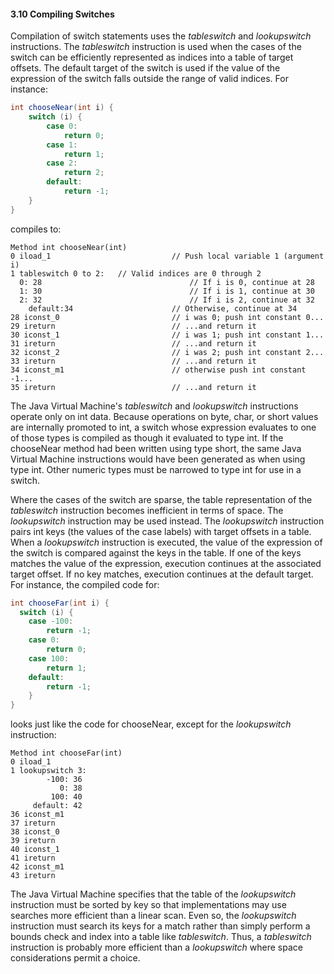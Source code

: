 #### 3.10 **Compiling Switches** 

Compilation of switch statements uses the *tableswitch* and *lookupswitch* instructions. The *tableswitch* instruction is used when the cases of the switch can be efficiently represented as indices into a table of target offsets. The default target of the switch is used if the value of the expression of the switch falls outside the range of valid indices. For instance: 

```java
int chooseNear(int i) {
	switch (i) {
		case 0: 
			return 0; 
		case 1: 
			return 1; 
		case 2: 
			return 2; 
		default: 
			return -1;
	}
}
```

compiles to: 

```
Method int chooseNear(int)
0 iload_1 							// Push local variable 1 (argument i) 
1 tableswitch 0 to 2: 	// Valid indices are 0 through 2
  0: 28									// If i is 0, continue at 28
  1: 30									// If i is 1, continue at 30
  2: 32									// If i is 2, continue at 32	
	default:34 						// Otherwise, continue at 34
28 iconst_0							// i was 0; push int constant 0... 
29 ireturn 							// ...and return it
30 iconst_1 						// i was 1; push int constant 1...
31 ireturn 							// ...and return it
32 iconst_2 						// i was 2; push int constant 2...
33 ireturn 							// ...and return it
34 iconst_m1 						// otherwise push int constant -1...
35 ireturn							// ...and return it
```

The Java Virtual Machine's *tableswitch* and *lookupswitch* instructions operate only on int data. Because operations on byte, char, or short values are internally promoted to int, a switch whose expression evaluates to one of those types is compiled as though it evaluated to type int. If the chooseNear method had been written using type short, the same Java Virtual Machine instructions would have been generated as when using type int. Other numeric types must be narrowed to type int for use in a switch. 

Where the cases of the switch are sparse, the table representation of the *tableswitch* instruction becomes inefficient in terms of space. The *lookupswitch* instruction may be used instead. The *lookupswitch* instruction pairs int keys (the values of the case labels) with target offsets in a table. When a *lookupswitch* instruction is executed, the value of the expression of the switch is compared against the keys in the table. If one of the keys matches the value of the expression, execution continues at the associated target offset. If no key matches, execution continues at the default target. For instance, the compiled code for: 

```java
int chooseFar(int i) {
  switch (i) {
  	case -100: 
  		return -1; 
  	case 0: 
  		return 0; 
  	case 100: 
  		return 1; 
  	default: 
  		return -1;
	} 
}
```

looks just like the code for chooseNear, except for the *lookupswitch* instruction: 

```
Method int chooseFar(int)
0 iload_1
1 lookupswitch 3:
        -100: 36 
           0: 38 
         100: 40 
     default: 42
36 iconst_m1 
37 ireturn 
38 iconst_0 
39 ireturn
40 iconst_1 
41 ireturn 
42 iconst_m1 
43 ireturn
```

The Java Virtual Machine specifies that the table of the *lookupswitch* instruction must be sorted by key so that implementations may use searches more efficient than a linear scan. Even so, the *lookupswitch* instruction must search its keys for a match rather than simply perform a bounds check and index into a table like *tableswitch*. Thus, a *tableswitch* instruction is probably more efficient than a *lookupswitch* where space considerations permit a choice. 